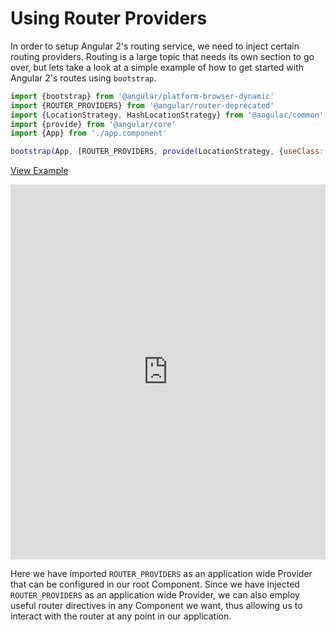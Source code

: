 # Using Router Providers

In order to setup Angular 2's routing service, we need to inject certain routing providers. Routing is a large topic that needs its own section to go over, but lets take a look at a simple example of how to get started with Angular 2's routes using `bootstrap`.  

```js
import {bootstrap} from '@angular/platform-browser-dynamic'
import {ROUTER_PROVIDERS} from '@angular/router-deprecated'
import {LocationStrategy, HashLocationStrategy} from '@angular/common'
import {provide} from '@angular/core'
import {App} from './app.component'

bootstrap(App, [ROUTER_PROVIDERS, provide(LocationStrategy, {useClass: HashLocationStrategy})]);
```

[View Example](https://plnkr.co/edit/c8tiTcT0mso4neVHuN2K?p=preview)

<iframe class="no-pdf" style="width: 100%; height: 600px" src="https://embed.plnkr.co/c8tiTcT0mso4neVHuN2K/" frameborder="0" allowfullscren="allowfullscren"></iframe>

Here we have imported `ROUTER_PROVIDERS` as an application wide Provider that can be configured in our root Component. Since we have injected `ROUTER_PROVIDERS` as an application wide Provider, we can also employ useful router directives in any Component we want, thus allowing us to interact with the router at any point in our application. 
